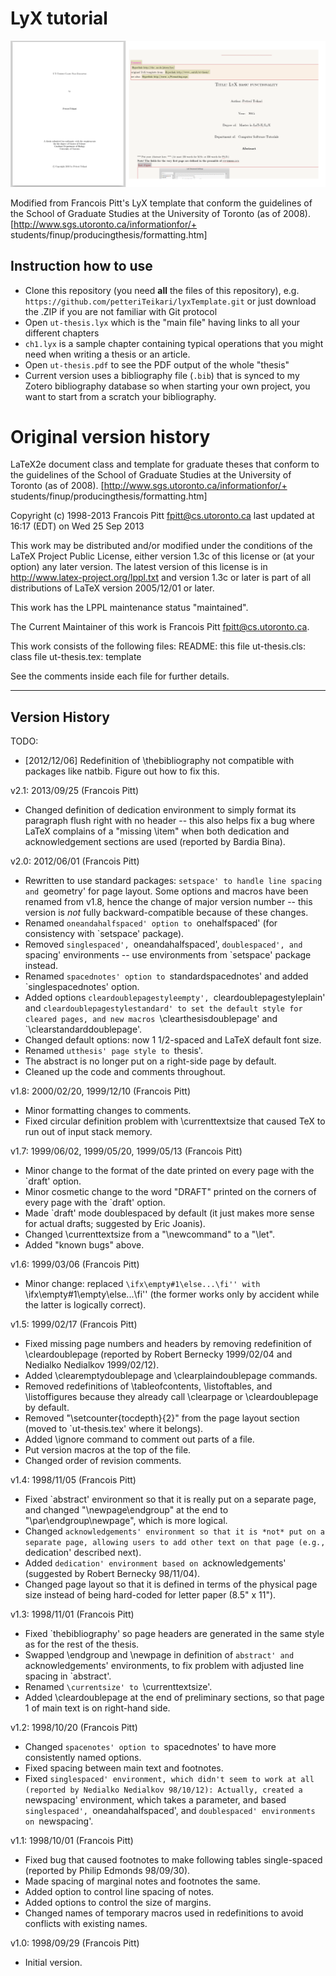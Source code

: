# LyX tutorial 

![Cover](https://raw.githubusercontent.com/petteriTeikari/lyxTemplate/master/figures/cover.png)

Modified from Francois Pitt's LyX template that conform the guidelines of the School of Graduate Studies at the University of
Toronto (as of 2008).  [http://www.sgs.utoronto.ca/informationfor/+
students/finup/producingthesis/formatting.htm]

## Instruction how to use

* Clone this repository (you need **all** the files of this repository), e.g. `https://github.com/petteriTeikari/lyxTemplate.git` or just download the .ZIP if you are not familiar with Git protocol
* Open `ut-thesis.lyx` which is the "main file" having links to all your different chapters
* `ch1.lyx` is a sample chapter containing typical operations that you might need when writing a thesis or an article.
* Open `ut-thesis.pdf` to see the PDF output of the whole "thesis"
* Current version uses a bibliography file (`.bib`) that is synced to my Zotero bibliography database so when starting your own project, you want to start from a scratch your bibliography.

# Original version history

LaTeX2e document class and template for graduate theses that conform to
the guidelines of the School of Graduate Studies at the University of
Toronto (as of 2008).  [http://www.sgs.utoronto.ca/informationfor/+
students/finup/producingthesis/formatting.htm]

Copyright (c) 1998-2013 Francois Pitt <fpitt@cs.utoronto.ca>
last updated at 16:17 (EDT) on Wed 25 Sep 2013

This work may be distributed and/or modified under the conditions of
the LaTeX Project Public License, either version 1.3c of this license
or (at your option) any later version.
The latest version of this license is in
    http://www.latex-project.org/lppl.txt
and version 1.3c or later is part of all distributions of LaTeX
version 2005/12/01 or later.

This work has the LPPL maintenance status "maintained".

The Current Maintainer of this work is
Francois Pitt <fpitt@cs.utoronto.ca>.

This work consists of the following files:
  README:        this file
  ut-thesis.cls: class file
  ut-thesis.tex: template

See the comments inside each file for further details.

---------------
Version History
---------------

TODO:
- [2012/12/06] Redefinition of \thebibliography not compatible with
  packages like natbib. Figure out how to fix this.

v2.1: 2013/09/25 (Francois Pitt)
- Changed definition of dedication environment to simply format its
  paragraph flush right with no header -- this also helps fix a bug
  where LaTeX complains of a "missing \item" when both dedication and
  acknowledgement sections are used (reported by Bardia Bina).

v2.0: 2012/06/01 (Francois Pitt)
- Rewritten to use standard packages: `setspace' to handle line spacing
  and `geometry' for page layout.  Some options and macros have been
  renamed from v1.8, hence the change of major version number -- this
  version is _not_ fully backward-compatible because of these changes.
- Renamed `oneandahalfspaced' option to `onehalfspaced' (for consistency
  with `setspace' package).
- Removed `singlespaced', `oneandahalfspaced', `doublespaced', and
  `spacing' environments -- use environments from `setspace' package
  instead.
- Renamed `spacednotes' option to `standardspacednotes' and added
  `singlespacednotes' option.
- Added options `cleardoublepagestyleempty', `cleardoublepagestyleplain'
  and `cleardoublepagestylestandard' to set the default style for
  cleared pages, and new macros `\clearthesisdoublepage' and
  `\clearstandarddoublepage'.
- Changed default options: now 1 1/2-spaced and LaTeX default font size.
- Renamed `utthesis' page style to `thesis'.
- The abstract is no longer put on a right-side page by default.
- Cleaned up the code and comments throughout.

v1.8: 2000/02/20, 1999/12/10 (Francois Pitt)
- Minor formatting changes to comments.
- Fixed circular definition problem with \currenttextsize that caused
  TeX to run out of input stack memory.

v1.7: 1999/06/02, 1999/05/20, 1999/05/13 (Francois Pitt)
- Minor change to the format of the date printed on every page with the
  `draft' option.
- Minor cosmetic change to the word "DRAFT" printed on the corners of
  every page with the `draft' option.
- Made `draft' mode doublespaced by default (it just makes more sense
  for actual drafts; suggested by Eric Joanis).
- Changed \currenttextsize from a "\newcommand" to a "\let".
- Added "known bugs" above.

v1.6: 1999/03/06 (Francois Pitt)
- Minor change: replaced ``\ifx\empty#1\else...\fi'' with
  ``\ifx\empty#1\empty\else...\fi'' (the former works only by accident
  while the latter is logically correct).

v1.5: 1999/02/17 (Francois Pitt)
- Fixed missing page numbers and headers by removing redefinition of
  \cleardoublepage (reported by Robert Bernecky 1999/02/04 and Nedialko
  Nedialkov 1999/02/12).
- Added \clearemptydoublepage and \clearplaindoublepage commands.
- Removed redefinitions of \tableofcontents, \listoftables, and
  \listoffigures because they already call \clearpage or
  \cleardoublepage by default.
- Removed "\setcounter{tocdepth}{2}" from the page layout section (moved
  to `ut-thesis.tex' where it belongs).
- Added \ignore command to comment out parts of a file.
- Put version macros at the top of the file.
- Changed order of revision comments.

v1.4: 1998/11/05 (Francois Pitt)
- Fixed `abstract' environment so that it is really put on a separate
  page, and changed "\newpage\endgroup" at the end to
  "\par\endgroup\newpage", which is more logical.
- Changed `acknowledgements' environment so that it is *not* put on a
  separate page, allowing users to add other text on that page (e.g.,
  `dedication' described next).
- Added `dedication' environment based on `acknowledgements'
  (suggested by Robert Bernecky 98/11/04).
- Changed page layout so that it is defined in terms of the physical
  page size instead of being hard-coded for letter paper (8.5" x 11").

v1.3: 1998/11/01 (Francois Pitt)
- Fixed `thebibliography' so page headers are generated in the same
  style as for the rest of the thesis.
- Swapped \endgroup and \newpage in definition of `abstract' and
  `acknowledgements' environments, to fix problem with adjusted line
  spacing in `abstract'.
- Renamed `\currentsize' to `\currenttextsize'.
- Added \cleardoublepage at the end of preliminary sections, so that
  page 1 of main text is on right-hand side.

v1.2: 1998/10/20 (Francois Pitt)
- Changed `spacenotes' option to `spacednotes' to have more consistently
  named options.
- Fixed spacing between main text and footnotes.
- Fixed `singlespaced' environment, which didn't seem to work at all
  (reported by Nedialko Nedialkov 98/10/12): Actually, created a
  `newspacing' environment, which takes a parameter, and based
  `singlespaced', `oneandahalfspaced', and `doublespaced' environments
  on `newspacing'.

v1.1: 1998/10/01 (Francois Pitt)
- Fixed bug that caused footnotes to make following tables single-spaced
  (reported by Philip Edmonds 98/09/30).
- Made spacing of marginal notes and footnotes the same.
- Added option to control line spacing of notes.
- Added options to control the size of margins.
- Changed names of temporary macros used in redefinitions to avoid
  conflicts with existing names.

v1.0: 1998/09/29 (Francois Pitt)
- Initial version.
